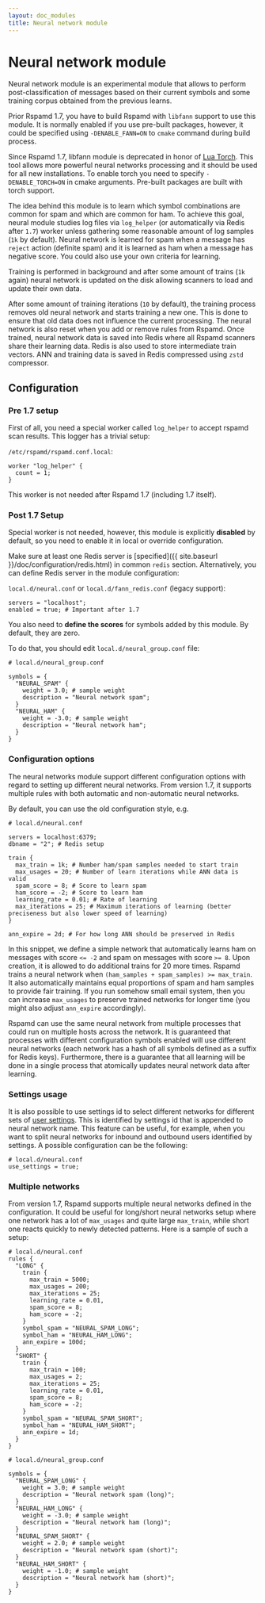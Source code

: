 ```yaml
---
layout: doc_modules
title: Neural network module
---
```


# Neural network module

Neural network module is an experimental module that allows to perform post-classification of messages based on their current symbols and some training corpus obtained from the previous learns.

Prior Rspamd 1.7, you have to build Rspamd with `libfann` support to use this module. It is normally enabled if you use pre-built packages, however, it could be specified using `-DENABLE_FANN=ON` to `cmake` command during build process.

Since Rspamd 1.7, libfann module is deprecated in honor of [Lua Torch](https://torch.ch). This tool allows more powerful neural networks processing and it should be used for all new installations. To enable torch you need to specify `-DENABLE_TORCH=ON` in cmake arguments. Pre-built packages are built with torch support.

The idea behind this module is to learn which symbol combinations are common for spam and which are common for ham. To achieve this goal, neural module studies log files via `log_helper` (or automatically via Redis after `1.7`) worker unless gathering some reasonable amount of log samples (`1k` by default). Neural network is learned for spam when a message has `reject` action (definite spam) and it is learned as ham when a message has negative score. You could also use your own criteria for learning.

Training is performed in background and after some amount of trains (`1k` again) neural network is updated on the disk allowing scanners to load and update their own data.

After some amount of training iterations (`10` by default), the training process removes old neural network and starts training a new one. This is done to ensure that old data does not influence the current processing. The neural network is also reset when you add or remove rules from Rspamd. Once trained, neural network data is saved into Redis where all Rspamd scanners share their learning data. Redis is also used to store intermediate train vectors. ANN and training data is saved in Redis compressed using `zstd` compressor.

## Configuration

### Pre 1.7 setup
First of all, you need a special worker called `log_helper` to accept rspamd scan results. This logger has a trivial setup:

`/etc/rspamd/rspamd.conf.local`:

~~~ucl
worker "log_helper" {
  count = 1;
}
~~~

This worker is not needed after Rspamd 1.7 (including 1.7 itself).

### Post 1.7 Setup

Special worker is not needed, however, this module is explicitly **disabled** by default, so you need to enable it in local or override configuration.

Make sure at least one Redis server is [specified]({{ site.baseurl }}/doc/configuration/redis.html) in common `redis` section. Alternatively, you can define Redis server in the module configuration:

`local.d/neural.conf` or `local.d/fann_redis.conf` (legacy support):

~~~ucl
servers = "localhost";
enabled = true; # Important after 1.7
~~~

You also need to **define the scores** for symbols added by this module. By default, they are zero.

To do that, you should edit `local.d/neural_group.conf` file:

~~~ucl
# local.d/neural_group.conf

symbols = {
  "NEURAL_SPAM" {
    weight = 3.0; # sample weight
    description = "Neural network spam";
  }
  "NEURAL_HAM" {
    weight = -3.0; # sample weight
    description = "Neural network ham";
  }
}
~~~

### Configuration options

The neural networks module support different configuration options with regard to setting up different neural networks. From version 1.7, it supports multiple rules with both automatic and non-automatic neural networks.

By default, you can use the old configuration style, e.g.

~~~ucl
# local.d/neural.conf

servers = localhost:6379;
dbname = "2"; # Redis setup

train {
  max_train = 1k; # Number ham/spam samples needed to start train
  max_usages = 20; # Number of learn iterations while ANN data is valid
  spam_score = 8; # Score to learn spam
  ham_score = -2; # Score to learn ham
  learning_rate = 0.01; # Rate of learning
  max_iterations = 25; # Maximum iterations of learning (better preciseness but also lower speed of learning)
}

ann_expire = 2d; # For how long ANN should be preserved in Redis
~~~

In this snippet, we define a simple network that automatically learns ham on messages with score `<= -2` and spam on messages with score `>= 8`. Upon creation, it is allowed to do additional trains for 20 more times. Rspamd trains a neural network when `(ham_samples + spam_samples) >= max_train`. It also automatically maintains equal proportions of spam and ham samples to provide fair training. If you run somehow small email system, then you can increase `max_usages` to preserve trained networks for longer time (you might also adjust `ann_expire` accordingly).

Rspamd can use the same neural network from multiple processes that could run on multiple hosts across the network. It is guaranteed that processes with different configuration symbols enabled will use different neural networks (each network has a hash of all symbols defined as a suffix for Redis keys). Furthermore, there is a guarantee that all learning will be done in a single process that atomically updates neural network data after learning.

### Settings usage

It is also possible to use settings id to select different networks for different sets of [user settings](../configuration/settings.html). This is identified by settings id that is appended to neural network name. This feature can be useful, for example, when you want to split neural networks for inbound and outbound users identified by settings. A possible configuration can be the following:

~~~ucl
# local.d/neural.conf
use_settings = true;
~~~

### Multiple networks

From version 1.7, Rspamd supports multiple neural networks defined in the configuration. It could be useful for long/short neural networks setup where one network has a lot of `max_usages` and quite large `max_train`, while short one reacts quickly to newly detected patterns. Here is a sample of such a setup:

~~~ucl
# local.d/neural.conf
rules {
  "LONG" {
    train {
      max_train = 5000;
      max_usages = 200;
      max_iterations = 25;
      learning_rate = 0.01,
      spam_score = 8;
      ham_score = -2;
    }
    symbol_spam = "NEURAL_SPAM_LONG";
    symbol_ham = "NEURAL_HAM_LONG";
    ann_expire = 100d;
  }
  "SHORT" {
    train {
      max_train = 100;
      max_usages = 2;
      max_iterations = 25;
      learning_rate = 0.01,
      spam_score = 8;
      ham_score = -2;
    }
    symbol_spam = "NEURAL_SPAM_SHORT";
    symbol_ham = "NEURAL_HAM_SHORT";
    ann_expire = 1d;
  }
}
~~~

~~~ucl
# local.d/neural_group.conf

symbols = {
  "NEURAL_SPAM_LONG" {
    weight = 3.0; # sample weight
    description = "Neural network spam (long)";
  }
  "NEURAL_HAM_LONG" {
    weight = -3.0; # sample weight
    description = "Neural network ham (long)";
  }
  "NEURAL_SPAM_SHORT" {
    weight = 2.0; # sample weight
    description = "Neural network spam (short)";
  }
  "NEURAL_HAM_SHORT" {
    weight = -1.0; # sample weight
    description = "Neural network ham (short)";
  }
}
~~~

